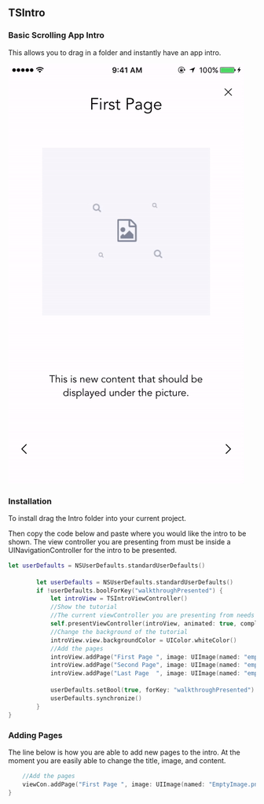 

## TSIntro
### Basic Scrolling App Intro
This allows you to drag in a folder and instantly have an app intro.


![Alt text](/TSIntro.gif?raw=true "TSIntro.gif")

### Installation


To install drag the Intro folder into your current project. 

Then copy the code below and paste where you would like the intro to be shown. The view controller you are presenting from must be inside a UINavigationController for the intro to be presented. 

```swift
let userDefaults = NSUserDefaults.standardUserDefaults()
        
        let userDefaults = NSUserDefaults.standardUserDefaults()
        if !userDefaults.boolForKey("walkthroughPresented") {
            let introView = TSIntroViewController()
            //Show the tutorial
            //The current viewController you are presenting from needs to be within navigation controller
            self.presentViewController(introView, animated: true, completion: nil )
            //Change the background of the tutorial
            introView.view.backgroundColor = UIColor.whiteColor()
            //Add the pages
            introView.addPage("First Page ", image: UIImage(named: "emptyImage.png")!, content: "This is new content that should be displayed under the picture.")
            introView.addPage("Second Page", image: UIImage(named: "emptyImage.png")!, content: "This is new content that should be displayed under the picture.")
            introView.addPage("Last Page  ", image: UIImage(named: "emptyImage.png")!, content: "This is new content that should be displayed under the picture.")
            
            userDefaults.setBool(true, forKey: "walkthroughPresented")
            userDefaults.synchronize()
        }
}
```

### Adding Pages 

The line below is how you are able to add new pages to the intro. At the moment you are easily able to change the title, image, and content.

```swift     
    //Add the pages
    viewCon.addPage("First Page ", image: UIImage(named: "EmptyImage.png")!, content: "This is new content that should be displayed under the picture.")
}
```

<!-- 
## License

`TSIntro` is available under the MIT license. See the LICENSE file for more info.

Copyright 2015 Tyler Schultz -->
